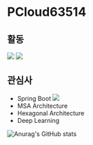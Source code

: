 # PCloud63514

## 활동
<a href="https://pcloud.tistory.com/"><img src="https://img.shields.io/badge/Tstory-Blog-FF5722?style=flat-square&logo=bloglovin&logoColor=white"/></a>
<a href="https://github.com/DevGraft"><img src="https://img.shields.io/badge/DevGraft-0A0A0A?style=flat-square&logo=dev.to&logoColor=white"/></a>

## 관심사
 - Spring Boot <img src="https://img.shields.io/badge/-6DB33F?style=flat-square&logo=Spring&logoColor=white"/>
 - MSA Architecture
 - Hexagonal Architecture
 - Deep Learning


![Anurag's GitHub stats](https://github-readme-stats.vercel.app/api?username=PCloud63514&show_icons=true&theme=radical)
